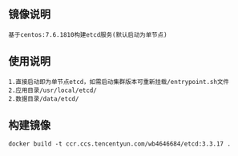 ## 镜像说明
```
基于centos:7.6.1810构建etcd服务(默认启动为单节点)
```

## 使用说明
```
1.直接启动即为单节点etcd，如需启动集群版本可重新挂载/entrypoint.sh文件
2.应用目录/usr/local/etcd/
2.数据目录/data/etcd/
```

## 构建镜像
```
docker build -t ccr.ccs.tencentyun.com/wb4646684/etcd:3.3.17 .
```


